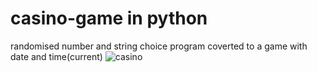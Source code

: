 # casino-game in python
randomised number and string choice program coverted to a game with date and time(current)
                 ![casino](https://user-images.githubusercontent.com/78203118/141853909-632e9e12-5fea-4c7c-985d-902c88527140.PNG)
